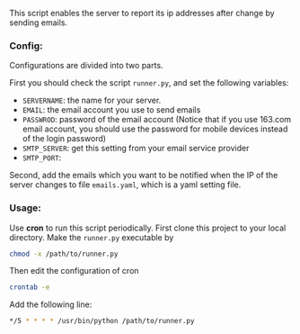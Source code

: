 This script enables the server to report its ip addresses after change by sending emails.

### Config:

Configurations are divided into two parts. 

First you should check the script `runner.py`, and set the following variables:

- `SERVERNAME`: the name for your server. 
- `EMAIL`: the email account you use to send emails
- `PASSWROD`: password of the email account (Notice that if you use 163.com email account, you should use the password for mobile devices instead of the login password)
- `SMTP_SERVER`: get this setting from your email service provider
- `SMTP_PORT`:

Second, add the emails which you want to be notified when the IP of the server changes to file `emails.yaml`, which is a yaml setting file.

### Usage:

Use **cron** to run this script periodically. First clone this project to your local directory. Make the `runner.py` executable by

```bash
chmod -x /path/to/runner.py
```

Then edit the configuration of cron

```bash
crontab -e
```

Add the following line:

```bash
*/5 * * * * /usr/bin/python /path/to/runner.py
```
